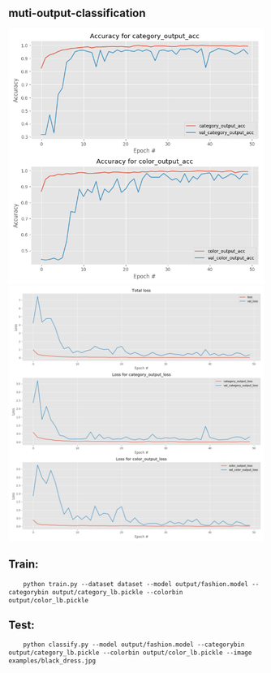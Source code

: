 ## muti-output-classification
![](https://github.com/hyhouyong/muti-output-classification/blob/master/output/output_accs.png)<br>
![](https://github.com/hyhouyong/muti-output-classification/blob/master/output/output_losses.png)
## Train:
        python train.py --dataset dataset --model output/fashion.model --categorybin output/category_lb.pickle --colorbin output/color_lb.pickle
        
## Test:
        python classify.py --model output/fashion.model --categorybin output/category_lb.pickle --colorbin output/color_lb.pickle --image examples/black_dress.jpg

